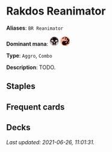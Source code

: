 # Rakdos Reanimator

**Aliases**: `BR Reanimator`

**Dominant mana**: <img src="../resources/images/mana/B.png" width="25"/> <img src="../resources/images/mana/R.png" width="25"/>

**Type**: `Aggro`, `Combo`

**Description**: TODO.

## **Staples**



## **Frequent cards**



## **Decks**



*Last updated: 2021-06-26, 11:01:31.*
